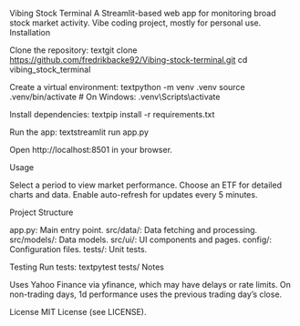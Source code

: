 Vibing Stock Terminal
A Streamlit-based web app for monitoring broad stock market activity. Vibe coding project, mostly for personal use.
Installation

Clone the repository:
textgit clone https://github.com/fredrikbacke92/Vibing-stock-terminal.git
cd vibing_stock_terminal

Create a virtual environment:
textpython -m venv .venv
source .venv/bin/activate  # On Windows: .venv\Scripts\activate

Install dependencies:
textpip install -r requirements.txt

Run the app:
textstreamlit run app.py

Open http://localhost:8501 in your browser.

Usage

Select a period to view market performance.
Choose an ETF for detailed charts and data.
Enable auto-refresh for updates every 5 minutes.

Project Structure

app.py: Main entry point.
src/data/: Data fetching and processing.
src/models/: Data models.
src/ui/: UI components and pages.
config/: Configuration files.
tests/: Unit tests.

Testing
Run tests:
textpytest tests/
Notes

Uses Yahoo Finance via yfinance, which may have delays or rate limits.
On non-trading days, 1d performance uses the previous trading day’s close.

License
MIT License (see LICENSE).